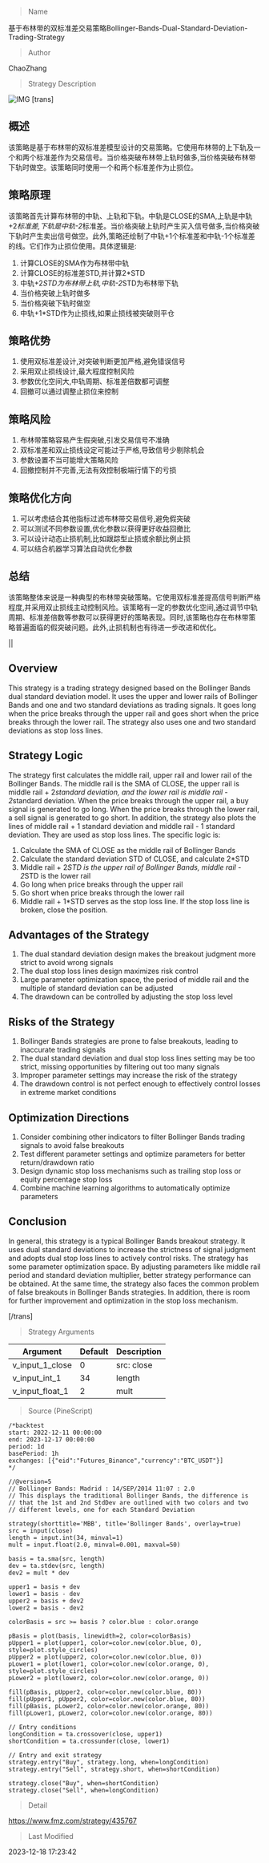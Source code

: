 
> Name

基于布林带的双标准差交易策略Bollinger-Bands-Dual-Standard-Deviation-Trading-Strategy

> Author

ChaoZhang

> Strategy Description

![IMG](https://www.fmz.com/upload/asset/129c302fdd0715cc33e.png)
 [trans]

## 概述

该策略是基于布林带的双标准差模型设计的交易策略。它使用布林带的上下轨及一个和两个标准差作为交易信号。当价格突破布林带上轨时做多,当价格突破布林带下轨时做空。该策略同时使用一个和两个标准差作为止损位。

## 策略原理  

该策略首先计算布林带的中轨、上轨和下轨。中轨是CLOSE的SMA,上轨是中轨+2*标准差,下轨是中轨-2*标准差。当价格突破上轨时产生买入信号做多,当价格突破下轨时产生卖出信号做空。此外,策略还绘制了中轨+1个标准差和中轨-1个标准差的线。它们作为止损位使用。具体逻辑是:

1. 计算CLOSE的SMA作为布林带中轨
2. 计算CLOSE的标准差STD,并计算2*STD
3. 中轨+2*STD为布林带上轨,中轨-2*STD为布林带下轨 
4. 当价格突破上轨时做多
5. 当价格突破下轨时做空
6. 中轨+1*STD作为止损线,如果止损线被突破则平仓

## 策略优势  

1. 使用双标准差设计,对突破判断更加严格,避免错误信号
2. 采用双止损线设计,最大程度控制风险
3. 参数优化空间大,中轨周期、标准差倍数都可调整
4. 回撤可以通过调整止损位来控制

## 策略风险  

1. 布林带策略容易产生假突破,引发交易信号不准确
2. 双标准差和双止损线设定可能过于严格,导致信号少剔除机会
3. 参数设置不当可能增大策略风险
4. 回撤控制并不完善,无法有效控制极端行情下的亏损

## 策略优化方向

1. 可以考虑结合其他指标过滤布林带交易信号,避免假突破
2. 可以测试不同参数设置,优化参数以获得更好收益回撤比 
3. 可以设计动态止损机制,比如跟踪型止损或余额比例止损
4. 可以结合机器学习算法自动优化参数

## 总结

该策略整体来说是一种典型的布林带突破策略。它使用双标准差提高信号判断严格程度,并采用双止损线主动控制风险。该策略有一定的参数优化空间,通过调节中轨周期、标准差倍数等参数可以获得更好的策略表现。同时,该策略也存在布林带策略普遍面临的假突破问题。此外,止损机制也有待进一步改进和优化。

|| 

## Overview

This strategy is a trading strategy designed based on the Bollinger Bands dual standard deviation model. It uses the upper and lower rails of Bollinger Bands and one and two standard deviations as trading signals. It goes long when the price breaks through the upper rail and goes short when the price breaks through the lower rail. The strategy also uses one and two standard deviations as stop loss lines.

## Strategy Logic  

The strategy first calculates the middle rail, upper rail and lower rail of the Bollinger Bands. The middle rail is the SMA of CLOSE, the upper rail is middle rail + 2*standard deviation, and the lower rail is middle rail - 2*standard deviation. When the price breaks through the upper rail, a buy signal is generated to go long. When the price breaks through the lower rail, a sell signal is generated to go short. In addition, the strategy also plots the lines of middle rail + 1 standard deviation and middle rail - 1 standard deviation. They are used as stop loss lines. The specific logic is:

1. Calculate the SMA of CLOSE as the middle rail of Bollinger Bands  
2. Calculate the standard deviation STD of CLOSE, and calculate 2*STD
3. Middle rail + 2*STD is the upper rail of Bollinger Bands, middle rail - 2*STD is the lower rail
4. Go long when price breaks through the upper rail  
5. Go short when price breaks through the lower rail
6. Middle rail + 1*STD serves as the stop loss line. If the stop loss line is broken, close the position.

## Advantages of the Strategy  

1. The dual standard deviation design makes the breakout judgment more strict to avoid wrong signals  
2. The dual stop loss lines design maximizes risk control
3. Large parameter optimization space, the period of middle rail and the multiple of standard deviation can be adjusted  
4. The drawdown can be controlled by adjusting the stop loss level

## Risks of the Strategy

1. Bollinger Bands strategies are prone to false breakouts, leading to inaccurate trading signals  
2. The dual standard deviation and dual stop loss lines setting may be too strict, missing opportunities by filtering out too many signals
3. Improper parameter settings may increase the risk of the strategy
4. The drawdown control is not perfect enough to effectively control losses in extreme market conditions

## Optimization Directions 

1. Consider combining other indicators to filter Bollinger Bands trading signals to avoid false breakouts
2. Test different parameter settings and optimize parameters for better return/drawdown ratio
3. Design dynamic stop loss mechanisms such as trailing stop loss or equity percentage stop loss
4. Combine machine learning algorithms to automatically optimize parameters

## Conclusion

In general, this strategy is a typical Bollinger Bands breakout strategy. It uses dual standard deviations to increase the strictness of signal judgment and adopts dual stop loss lines to actively control risks. The strategy has some parameter optimization space. By adjusting parameters like middle rail period and standard deviation multiplier, better strategy performance can be obtained. At the same time, the strategy also faces the common problem of false breakouts in Bollinger Bands strategies. In addition, there is room for further improvement and optimization in the stop loss mechanism.

[/trans]

> Strategy Arguments



|Argument|Default|Description|
|----|----|----|
|v_input_1_close|0|src: close|high|low|open|hl2|hlc3|hlcc4|ohlc4|
|v_input_int_1|34|length|
|v_input_float_1|2|mult|


> Source (PineScript)

``` pinescript
/*backtest
start: 2022-12-11 00:00:00
end: 2023-12-17 00:00:00
period: 1d
basePeriod: 1h
exchanges: [{"eid":"Futures_Binance","currency":"BTC_USDT"}]
*/

//@version=5
// Bollinger Bands: Madrid : 14/SEP/2014 11:07 : 2.0
// This displays the traditional Bollinger Bands, the difference is 
// that the 1st and 2nd StdDev are outlined with two colors and two
// different levels, one for each Standard Deviation

strategy(shorttitle='MBB', title='Bollinger Bands', overlay=true)
src = input(close)
length = input.int(34, minval=1)
mult = input.float(2.0, minval=0.001, maxval=50)

basis = ta.sma(src, length)
dev = ta.stdev(src, length)
dev2 = mult * dev

upper1 = basis + dev
lower1 = basis - dev
upper2 = basis + dev2
lower2 = basis - dev2

colorBasis = src >= basis ? color.blue : color.orange

pBasis = plot(basis, linewidth=2, color=colorBasis)
pUpper1 = plot(upper1, color=color.new(color.blue, 0), style=plot.style_circles)
pUpper2 = plot(upper2, color=color.new(color.blue, 0))
pLower1 = plot(lower1, color=color.new(color.orange, 0), style=plot.style_circles)
pLower2 = plot(lower2, color=color.new(color.orange, 0))

fill(pBasis, pUpper2, color=color.new(color.blue, 80))
fill(pUpper1, pUpper2, color=color.new(color.blue, 80))
fill(pBasis, pLower2, color=color.new(color.orange, 80))
fill(pLower1, pLower2, color=color.new(color.orange, 80))

// Entry conditions
longCondition = ta.crossover(close, upper1)
shortCondition = ta.crossunder(close, lower1)

// Entry and exit strategy
strategy.entry("Buy", strategy.long, when=longCondition)
strategy.entry("Sell", strategy.short, when=shortCondition)

strategy.close("Buy", when=shortCondition)
strategy.close("Sell", when=longCondition)
```

> Detail

https://www.fmz.com/strategy/435767

> Last Modified

2023-12-18 17:23:42
